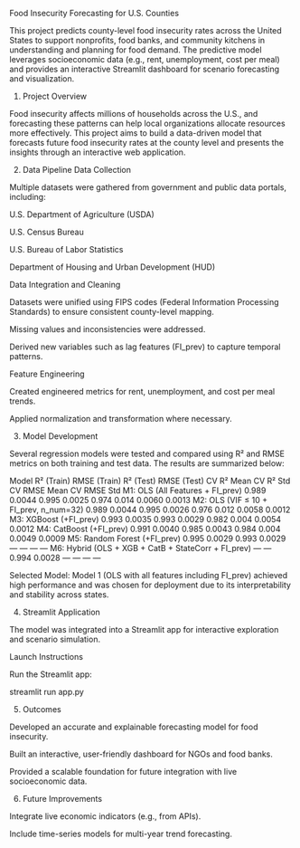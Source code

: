 Food Insecurity Forecasting for U.S. Counties

This project predicts county-level food insecurity rates across the United States to support nonprofits, food banks, and community kitchens in understanding and planning for food demand.
The predictive model leverages socioeconomic data (e.g., rent, unemployment, cost per meal) and provides an interactive Streamlit dashboard for scenario forecasting and visualization.

1. Project Overview

Food insecurity affects millions of households across the U.S., and forecasting these patterns can help local organizations allocate resources more effectively.
This project aims to build a data-driven model that forecasts future food insecurity rates at the county level and presents the insights through an interactive web application.

2. Data Pipeline
Data Collection

Multiple datasets were gathered from government and public data portals, including:

U.S. Department of Agriculture (USDA)

U.S. Census Bureau

U.S. Bureau of Labor Statistics

Department of Housing and Urban Development (HUD)

Data Integration and Cleaning

Datasets were unified using FIPS codes (Federal Information Processing Standards) to ensure consistent county-level mapping.

Missing values and inconsistencies were addressed.

Derived new variables such as lag features (FI_prev) to capture temporal patterns.

Feature Engineering

Created engineered metrics for rent, unemployment, and cost per meal trends.

Applied normalization and transformation where necessary.

3. Model Development

Several regression models were tested and compared using R² and RMSE metrics on both training and test data.
The results are summarized below:

Model	R² (Train)	RMSE (Train)	R² (Test)	RMSE (Test)	CV R² Mean	CV R² Std	CV RMSE Mean	CV RMSE Std
M1: OLS (All Features + FI_prev)	0.989	0.0044	0.995	0.0025	0.974	0.014	0.0060	0.0013
M2: OLS (VIF ≤ 10 + FI_prev, n_num=32)	0.989	0.0044	0.995	0.0026	0.976	0.012	0.0058	0.0012
M3: XGBoost (+FI_prev)	0.993	0.0035	0.993	0.0029	0.982	0.004	0.0054	0.0012
M4: CatBoost (+FI_prev)	0.991	0.0040	0.985	0.0043	0.984	0.004	0.0049	0.0009
M5: Random Forest (+FI_prev)	0.995	0.0029	0.993	0.0029	—	—	—	—
M6: Hybrid (OLS + XGB + CatB + StateCorr + FI_prev)	—	—	0.994	0.0028	—	—	—	—

Selected Model:
Model 1 (OLS with all features including FI_prev) achieved high performance and was chosen for deployment due to its interpretability and stability across states.

4. Streamlit Application

The model was integrated into a Streamlit app for interactive exploration and scenario simulation.

Launch Instructions

Run the Streamlit app:

streamlit run app.py


5. Outcomes

Developed an accurate and explainable forecasting model for food insecurity.

Built an interactive, user-friendly dashboard for NGOs and food banks.

Provided a scalable foundation for future integration with live socioeconomic data.

6. Future Improvements

Integrate live economic indicators (e.g., from APIs).

Include time-series models for multi-year trend forecasting.
